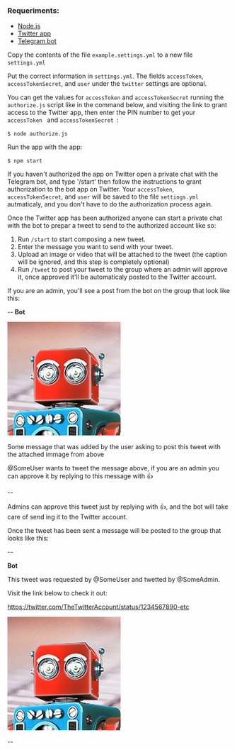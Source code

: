 ### Requeriments:

- [Node.js](https://nodejs.org/en/download/)
- [Twitter app](https://developer.twitter.com/en/docs/basics/apps/overview.html)
- [Telegram bot](https://core.telegram.org/bots)

Copy the contents of the file `example.settings.yml` to a new file `settings.yml`

Put the correct information in `settings.yml`. The fields `accessToken`, `accessTokenSecret`, and `user` under the `twitter` settings are optional.

You can get the values for `accessToken` and `accessTokenSecret` running the `authorize.js` script like in the command below, and visiting the link to grant access to the Twitter app, then enter the PIN number to get your `accessToken ` and `accessTokenSecret `:

```
$ node authorize.js
```

Run the app with the app:

```
$ npm start
```

If you haven't authorized the app on Twitter open a private chat with the Telegram bot, and type '/start' then follow the instructions to grant authorization to the bot app on Twitter. Your `accessToken`, `accessTokenSecret`, and `user` will be saved to the file `settings.yml` autmaticaly, and you don't have to do the authorization process again.

Once the Twitter app has been authorized anyone can start a private chat with the bot to prepar a tweet to send to the authorized account like so:

1. Run `/start` to start composing a new tweet.
2. Enter the message you want to send with your tweet.
3. Upload an image or video that will be attached to the tweet (the caption will be ignored, and this step is completely optional)
4. Run `/tweet` to post your tweet to the group where an admin will approve it, once approved it'll be automaticaly posted to the Twitter account.

If you are an admin, you'll see a post from the bot on the group that look like this:

--
**Bot**

![](test.png)

Some message that was added by the user asking to post this tweet with the attached immage from above

@SomeUser wants to tweet the message above, if you are an admin you can approve it by replying to this message with 👍

--

Admins can approve this tweet just by replying with 👍, and the bot will take care of send ing it to the Twitter account.

Once the tweet has been sent a message will be posted to the group that looks like this:

--

**Bot**

This tweet was requested by @SomeUser and twetted by @SomeAdmin.

Visit the link below to check it out:

https://twitter.com/TheTwitterAccount/status/1234567890-etc

![](test.png)

--


